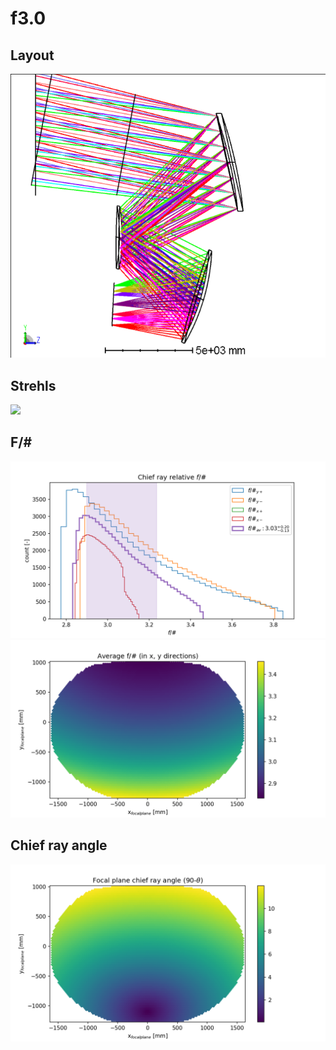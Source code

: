 # f3.0

## Layout

![](layout/3DLayout.png)

## Strehls

![](strehls/TmaV1x_focal_plane_strehls.png)

## F/#

![](fNumbers/fnumber_hists.png)
![](fNumbers/fnumber_av.png)

## Chief ray angle

![](chief_ray/chief_ray_angles_map.png)
